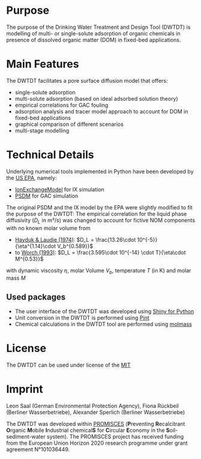 # Purpose
The purpose of the Drinking Water Treatment and Design Tool (DWTDT) is modelling of multi- or single-solute adsorption of organic chemicals in presence of dissolved organic matter (DOM) in fixed-bed applications. 

# Main Features
The DWTDT facilitates a pore surface diffusion model that offers:

- single-solute adsorption
- multi-solute adsorption (based on ideal adsorbed solution theory)
- empirical correlations for GAC fouling 
- adsorption analysis and tracer model approach to account for DOM in fixed-bed applications
- graphical comparison of different scenarios
- multi-stage modelling

# Technical Details
Underlying numerical tools implemented in Python have been developed by the [US EPA](https://www.epa.gov/), namely:
- [IonExchangeModel](https://github.com/USEPA/Water_Treatment_Models/tree/master/IonExchangeModel) for IX simulation
- [PSDM](https://github.com/USEPA/Water_Treatment_Models/tree/master/PSDM) for GAC simulation

The original PSDM and the IX model by the EPA were slightly modified to fit the purpose of the DWTDT: 
The empirical correlation for the liquid phase diffusivity ($D_L$ in m²/s) was changed to account for fictive NOM components with no known molar volume from 
- [Hayduk & Laudie (1974)](https://doi.org/10.1002/aic.690200329):
$D_L = \frac{13.26\cdot 10^{-5}}{\eta^{1.14}\cdot V_b^{0.589}}$ 
- to [Worch (1993)](https://isbnsearch.org/isbn/9783527285662):
$D_L = \frac{3.595\cdot 10^{-14} \cdot T}{\eta\cdot M^{0.53}}$

with dynamic viscosity $\eta$, molar Volume $V_b$, temperature $T$ (in K) and molar mass $M$


## Used packages
- The user interface of the DWTDT was developed using [Shiny for Python](https://shiny.posit.co/py/)
- Unit conversion in the DWTDT is performed using [Pint](https://pint.readthedocs.io/en/stable/)
- Chemical calculations in the DWTDT tool are performed using [molmass](https://github.com/cgohlke/molmass)

# License
The DWTDT can be used under license of the [MIT](https://github.com/USEPA/Water_Treatment_Models/blob/master/LICENSE.md)




# Imprint
Leon Saal (German Environmental Protection Agency), Fiona Rückbeil (Berliner Wasserbetriebe), Alexander Sperlich (Berliner Wasserbetriebe)

The DWTDT was developed within [PROMISCES](https://promisces.eu/) (**P**reventing **R**ecalcitrant **O**rganic **M**obile **I**ndustrial chemical**S** for **C**ircular **E**conomy in the **S**oil-sediment-water system). 
The PROMISCES project has received funding from the European Union Horizon 2020 research programme under grant agreement N°101036449.



